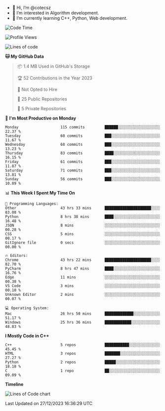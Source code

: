 - 👋 Hi, I’m @cotecsz
- 👀 I’m interested in Algorithm development.
- 🌱 I’m currently learning C++, Python, Web development.

<!---
cotecsz/cotecsz is a ✨ special ✨ repository because its `README.md` (this file) appears on your GitHub profile.
You can click the Preview link to take a look at your changes.
--->

<!--START_SECTION:waka-->
![Code Time](http://img.shields.io/badge/Code%20Time-251%20hrs%2052%20mins-blue)

![Profile Views](http://img.shields.io/badge/Profile%20Views-0-blue)

![Lines of code](https://img.shields.io/badge/From%20Hello%20World%20I%27ve%20Written-1.2%20million%20lines%20of%20code-blue)

**🐱 My GitHub Data** 

> 📦 1.4 MB Used in GitHub's Storage 
 > 
> 🏆 52 Contributions in the Year 2023
 > 
> 🚫 Not Opted to Hire
 > 
> 📜 25 Public Repositories 
 > 
> 🔑 5 Private Repositories 
 > 
📅 **I'm Most Productive on Monday** 

```text
Monday                   115 commits         ██████░░░░░░░░░░░░░░░░░░░   22.37 % 
Tuesday                  60 commits          ███░░░░░░░░░░░░░░░░░░░░░░   11.67 % 
Wednesday                68 commits          ███░░░░░░░░░░░░░░░░░░░░░░   13.23 % 
Thursday                 83 commits          ████░░░░░░░░░░░░░░░░░░░░░   16.15 % 
Friday                   61 commits          ███░░░░░░░░░░░░░░░░░░░░░░   11.87 % 
Saturday                 71 commits          ███░░░░░░░░░░░░░░░░░░░░░░   13.81 % 
Sunday                   56 commits          ███░░░░░░░░░░░░░░░░░░░░░░   10.89 % 
```


📊 **This Week I Spent My Time On** 

```text
💬 Programming Languages: 
Other                    43 hrs 33 mins      █████████████████████░░░░   83.08 % 
Python                   8 hrs 38 mins       ████░░░░░░░░░░░░░░░░░░░░░   16.48 % 
JSON                     8 mins              ░░░░░░░░░░░░░░░░░░░░░░░░░   00.28 % 
CSS                      5 mins              ░░░░░░░░░░░░░░░░░░░░░░░░░   00.17 % 
GitIgnore file           0 secs              ░░░░░░░░░░░░░░░░░░░░░░░░░   00.00 % 

🔥 Editors: 
Chrome                   43 hrs 22 mins      █████████████████████░░░░   82.70 % 
PyCharm                  8 hrs 47 mins       ████░░░░░░░░░░░░░░░░░░░░░   16.76 % 
Edge                     11 mins             ░░░░░░░░░░░░░░░░░░░░░░░░░   00.38 % 
VS Code                  3 mins              ░░░░░░░░░░░░░░░░░░░░░░░░░   00.10 % 
Unknown Editor           2 mins              ░░░░░░░░░░░░░░░░░░░░░░░░░   00.07 % 

💻 Operating System: 
Mac                      26 hrs 50 mins      █████████████░░░░░░░░░░░░   51.17 % 
Windows                  25 hrs 36 mins      ████████████░░░░░░░░░░░░░   48.83 % 
```

**I Mostly Code in C++** 

```text
C++                      5 repos             ███████████░░░░░░░░░░░░░░   45.45 % 
HTML                     3 repos             ███████░░░░░░░░░░░░░░░░░░   27.27 % 
Python                   2 repos             █████░░░░░░░░░░░░░░░░░░░░   18.18 % 
C                        1 repo              ██░░░░░░░░░░░░░░░░░░░░░░░   09.09 % 
```



**Timeline**

![Lines of Code chart](https://raw.githubusercontent.com/cotecsz/cotecsz/master/assets/bar_graph.png)


 Last Updated on 27/12/2023 16:36:29 UTC
<!--END_SECTION:waka-->
